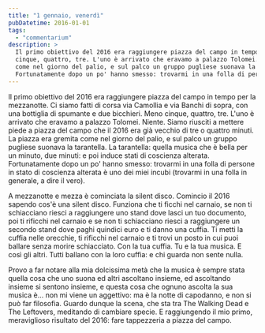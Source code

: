 ```yaml
---
title: "1 gennaio, venerdì"
pubDatetime: 2016-01-01
tags: 
  - "commentarium"
description: >
  Il primo obiettivo del 2016 era raggiungere piazza del campo in tempo per la mezzanotte. Ci siamo fatti di corsa via Camollia e via Banchi di sopra, con una bottiglia di spumante e due bicchieri. Meno 
  cinque, quattro, tre. L'uno è arrivato che eravamo a palazzo Tolomei. Niente. Siamo riusciti a mettere piede a piazza del campo che il 2016 era già vecchio di tre o quattro minuti. La piazza era gremita 
  come nel giorno del palio, e sul palco un gruppo pugliese suonava la tarantella. La tarantella: quella musica che è bella per un minuto, due minuti: e poi induce stati di coscienza alterata. 
  Fortunatamente dopo un po' hanno smesso: trovarmi in una folla di persone in stato di coscienza alterata è uno dei miei incubi (trovarmi in una folla in generale, a dire il vero).
---
```


Il primo obiettivo del 2016 era raggiungere piazza del campo in tempo per la mezzanotte. Ci siamo fatti di corsa via Camollia e via Banchi di sopra, con una bottiglia di spumante e due bicchieri. Meno cinque, quattro, tre. L'uno è arrivato che eravamo a palazzo Tolomei. Niente. Siamo riusciti a mettere piede a piazza del campo che il 2016 era già vecchio di tre o quattro minuti. La piazza era gremita come nel giorno del palio, e sul palco un gruppo pugliese suonava la tarantella. La tarantella: quella musica che è bella per un minuto, due minuti: e poi induce stati di coscienza alterata. Fortunatamente dopo un po' hanno smesso: trovarmi in una folla di persone in stato di coscienza alterata è uno dei miei incubi (trovarmi in una folla in generale, a dire il vero). 

A mezzanotte e mezza è cominciata la silent disco. Comincio il 2016 sapendo cos'è una silent disco. Funziona che ti ficchi nel carnaio, se non ti schiacciano riesci a raggiungere uno stand dove lasci un tuo documento, poi ti rificchi nel carnaio e se non ti schiacciano riesci a raggiungere un secondo stand dove paghi quindici euro e ti danno una cuffia. Ti metti la cuffia nelle orecchie, ti rificchi nel carnaio e ti trovi un posto in cui puoi ballare senza morire schiacciato. Con la tua cuffia. Tu e la tua musica. E così gli altri. Tutti ballano con la loro cuffia: e chi guarda non sente nulla.

Provo a far notare alla mia dolcissima metà che la musica è sempre stata quella cosa che uno suona ed altri ascoltano insieme, ed ascoltando insieme si sentono insieme, e questa cosa che ognuno ascolta la sua musica è... non mi viene un aggettivo: ma è la notte di capodanno, e non si può far filosofia. Guardo dunque la scena, che sta tra The Walking Dead e The Leftovers, meditando di cambiare specie. E raggiungendo il mio primo, meraviglioso risultato del 2016: fare tappezzeria a piazza del campo.
